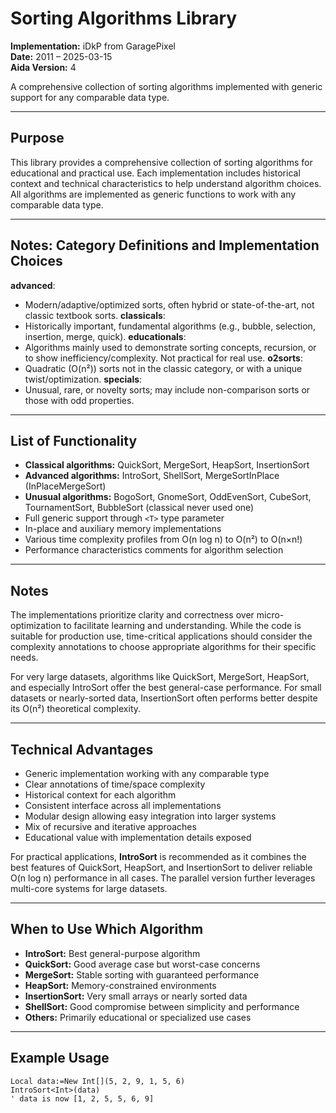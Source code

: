 # Sorting Algorithms Library

**Implementation:** iDkP from GaragePixel  
**Date:** 2011 – 2025-03-15  
**Aida Version:** 4

A comprehensive collection of sorting algorithms implemented with generic support for any comparable data type.

---

## Purpose

This library provides a comprehensive collection of sorting algorithms for educational and practical use. Each implementation includes historical context and technical characteristics to help understand algorithm choices. All algorithms are implemented as generic functions to work with any comparable data type.

---

## Notes: Category Definitions and Implementation Choices

**advanced**:
- Modern/adaptive/optimized sorts, often hybrid or state-of-the-art, not classic textbook sorts.
**classicals**:
- Historically important, fundamental algorithms (e.g., bubble, selection, insertion, merge, quick).
**educationals**:
- Algorithms mainly used to demonstrate sorting concepts, recursion, or to show inefficiency/complexity. Not practical for real use.
**o2sorts**:
- Quadratic (O(n²)) sorts not in the classic category, or with a unique twist/optimization.
**specials**:
- Unusual, rare, or novelty sorts; may include non-comparison sorts or those with odd properties.

---

## List of Functionality

- **Classical algorithms:** QuickSort, MergeSort, HeapSort, InsertionSort
- **Advanced algorithms:** IntroSort, ShellSort, MergeSortInPlace (InPlaceMergeSort)
- **Unusual algorithms:** BogoSort, GnomeSort, OddEvenSort, CubeSort, TournamentSort, BubbleSort (classical never used one)
- Full generic support through `<T>` type parameter
- In-place and auxiliary memory implementations
- Various time complexity profiles from O(n log n) to O(n²) to O(n×n!)
- Performance characteristics comments for algorithm selection

---

## Notes

The implementations prioritize clarity and correctness over micro-optimization to facilitate learning and understanding. While the code is suitable for production use, time-critical applications should consider the complexity annotations to choose appropriate algorithms for their specific needs.

For very large datasets, algorithms like QuickSort, MergeSort, HeapSort, and especially IntroSort offer the best general-case performance. For small datasets or nearly-sorted data, InsertionSort often performs better despite its O(n²) theoretical complexity.

---

## Technical Advantages

- Generic implementation working with any comparable type
- Clear annotations of time/space complexity
- Historical context for each algorithm
- Consistent interface across all implementations
- Modular design allowing easy integration into larger systems
- Mix of recursive and iterative approaches
- Educational value with implementation details exposed

For practical applications, **IntroSort** is recommended as it combines the best features of QuickSort, HeapSort, and InsertionSort to deliver reliable O(n log n) performance in all cases. The parallel version further leverages multi-core systems for large datasets.

---

## When to Use Which Algorithm

- **IntroSort:** Best general-purpose algorithm
- **QuickSort:** Good average case but worst-case concerns
- **MergeSort:** Stable sorting with guaranteed performance
- **HeapSort:** Memory-constrained environments
- **InsertionSort:** Very small arrays or nearly sorted data
- **ShellSort:** Good compromise between simplicity and performance
- **Others:** Primarily educational or specialized use cases

---

## Example Usage

```wonkey
Local data:=New Int[](5, 2, 9, 1, 5, 6)
IntroSort<Int>(data)
' data is now [1, 2, 5, 5, 6, 9]
